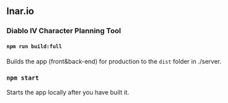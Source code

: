 ## Inar.io

### Diablo IV Character Planning Tool

#### `npm run build:full`

Builds the app (front&back-end) for production to the `dist` folder in ./server.


### `npm start`

Starts the app locally after you have built it.
